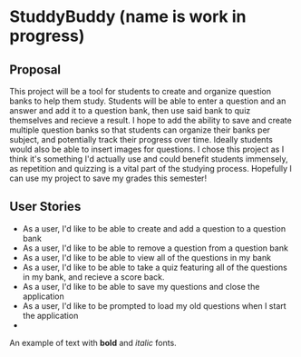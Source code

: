 # StuddyBuddy (name is work in progress)

## Proposal

This project will be a tool for students to create and organize question banks to help them study. Students will be able
to enter a question and an answer and add it to a question bank, then use said bank to quiz themselves and recieve a
result. I hope to add the ability to save and create multiple question banks so that students can organize their banks
per subject, and potentially track their progress over time. Ideally students would also be able to insert images for
questions. I chose this project as I think it's something I'd actually use and could benefit students immensely, as
repetition and quizzing is a vital part of the studying process. Hopefully I can use my project to save my grades this
semester!

## User Stories

- As a user, I'd like to be able to create and add a question to a question bank
- As a user, I'd like to be able to remove a question from a question bank
- As a user, I'd like to be able to view all of the questions in my bank
- As a user, I'd like to be able to take a quiz featuring all of the questions in my bank, and recieve a score back.
- As a user, I'd like to be able to save my questions and close the application
- As a user, I'd like to be prompted to load my old questions when I start the application
-

An example of text with **bold** and *italic* fonts. 
